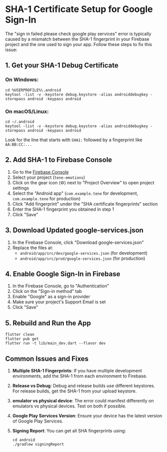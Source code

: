 # SHA-1 Certificate Setup for Google Sign-In

The "sign in failed please check google play services" error is typically caused by a mismatch between the SHA-1 fingerprint in your Firebase project and the one used to sign your app. Follow these steps to fix this issue:

## 1. Get your SHA-1 Debug Certificate

### On Windows:
```
cd %USERPROFILE%\.android
keytool -list -v -keystore debug.keystore -alias androiddebugkey -storepass android -keypass android
```

### On macOS/Linux:
```
cd ~/.android
keytool -list -v -keystore debug.keystore -alias androiddebugkey -storepass android -keypass android
```

Look for the line that starts with `SHA1:` followed by a fingerprint like `AA:BB:CC:...`

## 2. Add SHA-1 to Firebase Console

1. Go to the [Firebase Console](https://console.firebase.google.com/)
2. Select your project (`tene-emotions`)
3. Click on the gear icon (⚙️) next to "Project Overview" to open project settings
4. Select the "Android app" (`com.example.tene` for development, `com.example.tene` for production)
5. Click "Add fingerprint" under the "SHA certificate fingerprints" section
6. Enter the SHA-1 fingerprint you obtained in step 1
7. Click "Save"

## 3. Download Updated google-services.json

1. In the Firebase Console, click "Download google-services.json"
2. Replace the files at:
   - `android/app/src/dev/google-services.json` (for development)
   - `android/app/src/prod/google-services.json` (for production)

## 4. Enable Google Sign-In in Firebase

1. In the Firebase Console, go to "Authentication"
2. Click on the "Sign-in method" tab
3. Enable "Google" as a sign-in provider
4. Make sure your project's Support Email is set
5. Click "Save"

## 5. Rebuild and Run the App

```
flutter clean
flutter pub get
flutter run -t lib/main_dev.dart --flavor dev
```

## Common Issues and Fixes

1. **Multiple SHA-1 Fingerprints**: If you have multiple development environments, add the SHA-1 from each environment to Firebase.

2. **Release vs Debug**: Debug and release builds use different keystores. For release builds, get the SHA-1 from your upload keystore.

3. **emulator vs physical device**: The error could manifest differently on emulators vs physical devices. Test on both if possible.

4. **Google Play Services Version**: Ensure your device has the latest version of Google Play Services.

5. **Signing Report**: You can get all SHA fingerprints using:
   ```
   cd android
   ./gradlew signingReport
   ``` 
